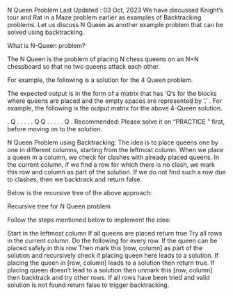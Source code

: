 N Queen Problem
Last Updated : 03 Oct, 2023
We have discussed Knight’s tour and Rat in a Maze problem earlier as examples of Backtracking problems. Let us discuss N Queen as another example problem that can be solved using backtracking.

What is N-Queen problem?


The N Queen is the problem of placing N chess queens on an N×N chessboard so that no two queens attack each other.

For example, the following is a solution for the 4 Queen problem.



The expected output is in the form of a matrix that has ‘Q‘s for the blocks where queens are placed and the empty spaces are represented by ‘.’ . For example, the following is the output matrix for the above 4-Queen solution.

. Q . .
. . . Q 
Q . . .
. . Q . 
Recommended: Please solve it on “PRACTICE ” first, before moving on to the solution. 
 
N Queen Problem using Backtracking:
The idea is to place queens one by one in different columns, starting from the leftmost column. When we place a queen in a column, we check for clashes with already placed queens. In the current column, if we find a row for which there is no clash, we mark this row and column as part of the solution. If we do not find such a row due to clashes, then we backtrack and return false.

Below is the recursive tree of the above approach:


Recursive tree for N Queen problem

Follow the steps mentioned below to implement the idea:

Start in the leftmost column
If all queens are placed return true
Try all rows in the current column. Do the following for every row.
If the queen can be placed safely in this row
Then mark this [row, column] as part of the solution and recursively check if placing queen here leads to a solution.
If placing the queen in [row, column] leads to a solution then return true.
If placing queen doesn’t lead to a solution then unmark this [row, column] then backtrack and try other rows.
If all rows have been tried and valid solution is not found return false to trigger backtracking.
